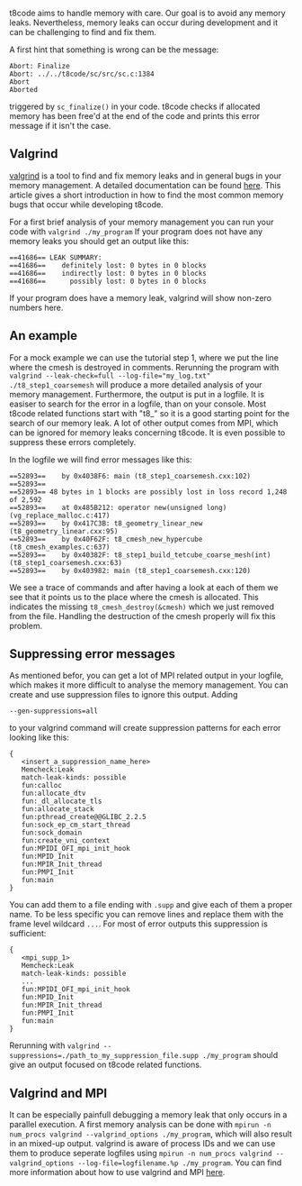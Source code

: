 
t8code aims to handle memory with care. Our goal is to avoid any memory leaks. Nevertheless, memory leaks can occur during development and it can be challenging to find and fix them. 

A first hint that something is wrong can be the message:
```
Abort: Finalize
Abort: ../../t8code/sc/src/sc.c:1384
Abort
Aborted
```
triggered by ```sc_finalize()``` in your code. t8code checks if allocated memory has been free'd at the end of the code and prints this error message if it isn't the case. 

## Valgrind 

[valgrind](https://valgrind.org/) is a tool to find and fix memory leaks and in general bugs in your memory management. A detailed documentation can be found [here](https://valgrind.org/docs/manual/index.html). This article gives a short introduction in how to find the most common memory bugs that occur while developing t8code. 

For a first brief analysis of your memory management you can run your code with ```valgrind ./my_program```
If your program does not have any memory leaks you should get an output like this:
```
==41686== LEAK SUMMARY:
==41686==    definitely lost: 0 bytes in 0 blocks
==41686==    indirectly lost: 0 bytes in 0 blocks
==41686==      possibly lost: 0 bytes in 0 blocks
```

If your program does have a memory leak, valgrind will show non-zero numbers here. 

## An example
For a mock example we can use the tutorial step 1, where we put the line where the cmesh is destroyed in comments. 
Rerunning the program with ```valgrind --leak-check=full --log-file="my_log.txt" ./t8_step1_coarsemesh``` will produce a more detailed analysis of your memory management. Furthermore, the output is put in a logfile. 
It is easiser to search for the error in a logfile, than on your console. Most t8code related functions start with "t8_" so it is a good starting point for the search of our memory leak. A lot of other output comes from MPI, which can be ignored for memory leaks concerning t8code. It is even possible to suppress these errors completely. 

In the logfile we will find error messages like this:
```
==52893==    by 0x4038F6: main (t8_step1_coarsemesh.cxx:102)
==52893== 
==52893== 48 bytes in 1 blocks are possibly lost in loss record 1,248 of 2,592
==52893==    at 0x485B212: operator new(unsigned long) (vg_replace_malloc.c:417)
==52893==    by 0x417C3B: t8_geometry_linear_new (t8_geometry_linear.cxx:95)
==52893==    by 0x40F62F: t8_cmesh_new_hypercube (t8_cmesh_examples.c:637)
==52893==    by 0x40382F: t8_step1_build_tetcube_coarse_mesh(int) (t8_step1_coarsemesh.cxx:63)
==52893==    by 0x403982: main (t8_step1_coarsemesh.cxx:120)
```
We see a trace of commands and after having a look at each of them we see that it points us to the place where the cmesh is allocated. This indicates the missing ```t8_cmesh_destroy(&cmesh)``` which we just removed from the file. Handling the destruction of the cmesh properly will fix this problem. 

## Suppressing error messages
As mentioned befor, you can get a lot of MPI related output in your logfile, which makes it more difficult to analyse the memory management. You can create and use suppression files to ignore this output. 
Adding
```
--gen-suppressions=all
```
to your valgrind command will create suppression patterns for each error looking like this:
```
{
   <insert_a_suppression_name_here>
   Memcheck:Leak
   match-leak-kinds: possible
   fun:calloc
   fun:allocate_dtv
   fun:_dl_allocate_tls
   fun:allocate_stack
   fun:pthread_create@@GLIBC_2.2.5
   fun:sock_ep_cm_start_thread
   fun:sock_domain
   fun:create_vni_context
   fun:MPIDI_OFI_mpi_init_hook
   fun:MPID_Init
   fun:MPIR_Init_thread
   fun:PMPI_Init
   fun:main
}
```
You can add them to a file ending with ```.supp``` and give each of them a proper name. 
To be less specific you can remove lines and replace them with the frame level wildcard ```...```. For most of error outputs this suppression is sufficient:
```
{
   <mpi_supp_1>
   Memcheck:Leak
   match-leak-kinds: possible
   ...
   fun:MPIDI_OFI_mpi_init_hook
   fun:MPID_Init
   fun:MPIR_Init_thread
   fun:PMPI_Init
   fun:main
}
```
Rerunning with ```valgrind --suppressions=./path_to_my_suppression_file.supp ./my_program``` should give an output focused on t8code related functions. 

## Valgrind and MPI
It can be especially painfull debugging a memory leak that only occurs in a parallel execution. A first memory analysis can be done with
```mpirun -n num_procs valgrind --valgrind_options ./my_program```, which will also result in an mixed-up output. 
valgrind is aware of process IDs and we can use them to produce seperate logfiles using ```mpirun -n num_procs valgrind --valgrind_options --log-file=logfilename.%p ./my_program```.
You can find more information about how to use valgrind and MPI [here](https://valgrind.org/docs/manual/mc-manual.html#mc-manual.mpiwrap).


